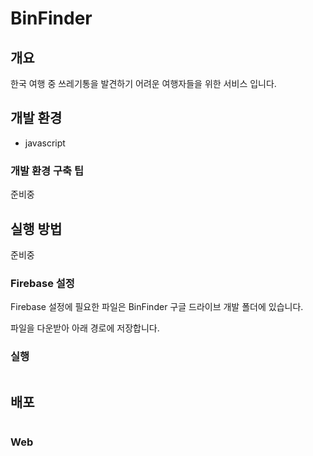 # BinFinder

## 개요

한국 여행 중 쓰레기통을 발견하기 어려운 여행자들을 위한 서비스 입니다.

## 개발 환경

- javascript

### 개발 환경 구축 팁

준비중

## 실행 방법

준비중

### Firebase 설정

Firebase 설정에 필요한 파일은 BinFinder 구글 드라이브 개발 폴더에 있습니다.

파일을 다운받아 아래 경로에 저장합니다.


### 실행

```
```

## 배포

```
```


### Web
```
```
